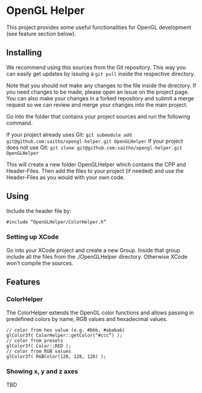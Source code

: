 # OpenGL Helper

This project provides some useful functionalities for OpenGL development (see feature section below).

## Installing

We recommend using this sources from the Git repository. This way you can easily get updates by issuing a `git pull` inside the respective directory.

Note that you should not make any changes to the file inside the directory. If you need changes to be made, please open an issue on the project page. You can also make your changes in a forked repository and submit a merge request so we can review and merge your changes into the main project.

Go into the folder that contains your project sources and run the following command.

If your project already uses Git:
`git submodule add git@github.com:saitho/opengl-helper.git OpenGLHelper`
If your project does not use Git:
`git clone git@github.com:saitho/opengl-helper.git OpenGLHelper`

This will create a new folder OpenGLHelper which contains the CPP and Header-Files. Then add the files to your project (if needed) and use the Header-Files as you would with your own code.

## Using

Include the header file by:

```
#include “OpenGLHelper/ColorHelper.h“
```

### Setting up XCode

Go into your XCode project and create a new Group. Inside that group include all the files from the ./OpenGLHelper directory. Otherwise XCode won’t compile the sources.

## Features

### ColorHelper

The ColorHelper extends the OpenGL color functions and allows passing in predefined colors by name, RGB values and hexadecimal values.

```
// color from hex value (e.g. #bbb, #ababab)
glColor3f( ColorHelper::getColor(“#ccc“) );
// color from presets
glColor3f( Color::RED );
// color from RGB values
glColor3f( RGBColor(128, 128, 128) );
```

### Showing x, y and z axes

TBD
